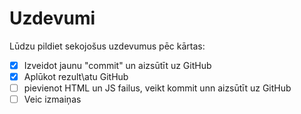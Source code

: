 # Uzdevumi

Lūdzu pildiet sekojošus uzdevumus pēc kārtas:

- [x] Izveidot jaunu "commit" un aizsūtīt uz GitHub
- [x] Aplūkot rezult\atu GitHub
- [ ] pievienot HTML un JS failus, veikt kommit unn aizsūtīt uz GitHub
- [ ] Veic izmaiņas